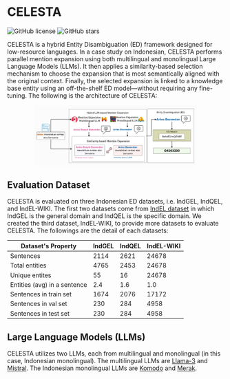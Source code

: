 # CELESTA

![GitHub license](https://img.shields.io/github/license/dice-group/CELESTA)
![GitHub stars](https://img.shields.io/github/stars/dice-group/CELESTA?style=social)

CELESTA is a hybrid Entity Disambiguation (ED) framework designed for low-resource languages. In a case study on Indonesian, CELESTA performs parallel mention expansion using both multilingual and monolingual Large Language Models (LLMs). It then applies a similarity-based selection mechanism to choose the expansion that is most semantically aligned with the original context. Finally, the selected expansion is linked to a knowledge base entity using an off-the-shelf ED model—without requiring any fine-tuning. The following is the architecture of CELESTA:

<p align="center">
<img src="images/celesta_architecture.jpg" width="75%">
</p>


## Evaluation Dataset
CELESTA is evaluated on three Indonesian ED datasets, i.e. IndGEL, IndQEL, and IndEL-WIKI. The first two datasets come from [IndEL dataset](https://github.com/dice-group/IndEL) in which IndGEL is the general domain and IndQEL is the specific domain. We created the third dataset, IndEL-WIKI, to provide more datasets to evaluate CELESTA. The followings are the detail of each datasets:

|Dataset's Property           |IndGEL|IndQEL|IndEL-WIKI|
|-----------------------------|------|------|----------|
|Sentences  	              |2114  |2621  |24678     |
|Total entities               |4765  |2453  |24678     |
|Unique entites               |55    |16    |24678     |
|Entities (avg) in a sentence |2.4   |1.6   |1.0       | 
|Sentences in train set       |1674  |2076  |17172     |
|Sentences in val set         |230   |284   |4958      |
|Sentences in test set        |230   |284   |4958      |


## Large Language Models (LLMs)
CELESTA utilizes two LLMs, each from multilingual and monolingual (in this case, Indonesian monolingual). The multilingual LLMs are [Llama-3](https://huggingface.co/meta-llama/Meta-Llama-3-70B-Instruct) and [Mistral](https://huggingface.co/mistralai/Mistral-7B-Instruct-v0.3). The Indonesian monolingual LLMs are [Komodo](https://huggingface.co/suayptalha/Komodo-7B-Instruct) and [Merak](https://huggingface.co/Ichsan2895/Merak-7B-v4-GGUF).



